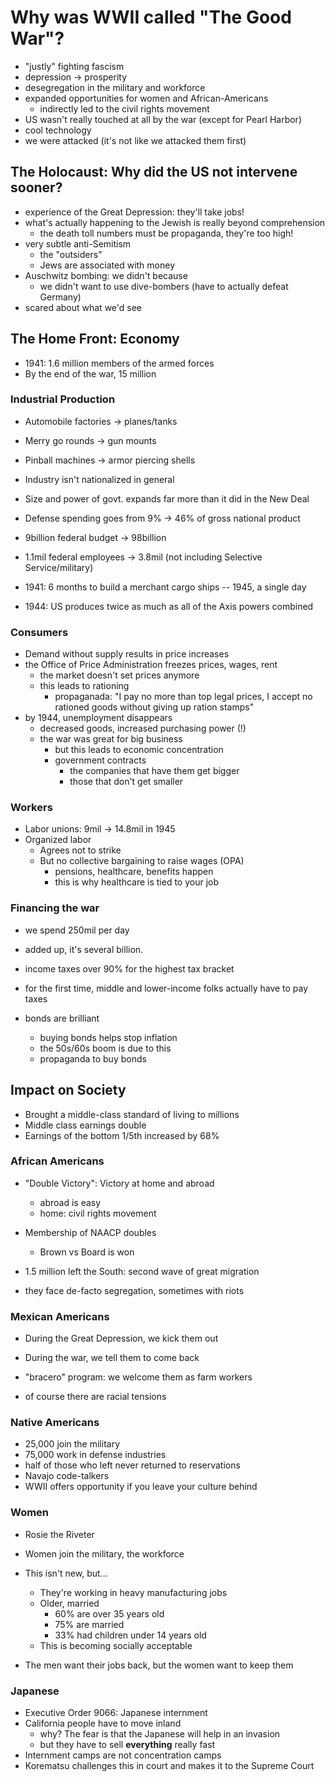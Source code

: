 # Why was WWII called "The Good War"?
- "justly" fighting fascism
- depression -> prosperity
- desegregation in the military and workforce
- expanded opportunities for women and African-Americans
    - indirectly led to the civil rights movement
- US wasn't really touched at all by the war (except for Pearl Harbor)
- cool technology
- we were attacked (it's not like we attacked them first)

## The Holocaust: Why did the US not intervene sooner?
- experience of the Great Depression: they'll take jobs!
- what's actually happening to the Jewish is really beyond comprehension
    - the death toll numbers must be propaganda, they're too high!
- very subtle anti-Semitism
    - the "outsiders"
    - Jews are associated with money
- Auschwitz bombing: we didn't because
    - we didn't want to use dive-bombers (have to actually defeat Germany)
- scared about what we'd see

## The Home Front: Economy
- 1941: 1.6 million members of the armed forces
- By the end of the war, 15 million

### Industrial Production
- Automobile factories -> planes/tanks
- Merry go rounds -> gun mounts
- Pinball machines -> armor piercing shells
- Industry isn't nationalized in general

- Size and power of govt. expands far more than it did in the New Deal
- Defense spending goes from 9% -> 46% of gross national product
- 9billion federal budget -> 98billion
- 1.1mil federal employees -> 3.8mil (not including Selective Service/military)
- 1941: 6 months to build a merchant cargo ships -- 1945, a single day
- 1944: US produces twice as much as all of the Axis powers combined

### Consumers
- Demand without supply results in price increases
- the Office of Price Administration freezes prices, wages, rent
    - the market doesn't set prices anymore
    - this leads to rationing
        - propaganada: "I pay no more than top legal prices, I accept no
          rationed goods without giving up ration stamps"
- by 1944, unemployment disappears
    - decreased goods, increased purchasing power (!)
    - the war was great for big business
        - but this leads to economic concentration
        - government contracts
            - the companies that have them get bigger
            - those that don't get smaller

### Workers
- Labor unions: 9mil -> 14.8mil in 1945
- Organized labor
    - Agrees not to strike
    - But no collective bargaining to raise wages (OPA)
        - pensions, healthcare, benefits happen
        - this is why healthcare is tied to your job

### Financing the war
- we spend 250mil per day
- added up, it's several billion.

- income taxes over 90% for the highest tax bracket
- for the first time, middle and lower-income folks actually have to pay taxes

- bonds are brilliant
    - buying bonds helps stop inflation
    - the 50s/60s boom is due to this
    - propaganda to buy bonds

## Impact on Society
- Brought a middle-class standard of living to millions
- Middle class earnings double
- Earnings of the bottom 1/5th increased by 68%

### African Americans
- "Double Victory": Victory at home and abroad
    - abroad is easy
    - home: civil rights movement
- Membership of NAACP doubles
    - Brown vs Board is won

- 1.5 million left the South: second wave of great migration
- they face de-facto segregation, sometimes with riots

### Mexican Americans
- During the Great Depression, we kick them out
- During the war, we tell them to come back
- "bracero" program: we welcome them as farm workers

- of course there are racial tensions

### Native Americans
- 25,000 join the military
- 75,000 work in defense industries
- half of those who left never returned to reservations
- Navajo code-talkers
- WWII offers opportunity if you leave your culture behind

### Women
- Rosie the Riveter
- Women join the military, the workforce
- This isn't new, but...
    - They're working in heavy manufacturing jobs
    - Older, married
        - 60% are over 35 years old
        - 75% are married
        - 33% had children under 14 years old
    - This is becoming socially acceptable

- The men want their jobs back, but the women want to keep them

### Japanese
- Executive Order 9066: Japanese internment
- California people have to move inland
    - why? The fear is that the Japanese will help in an invasion
    - but they have to sell **everything** really fast
- Internment camps are not concentration camps
- Korematsu challenges this in court and makes it to the Supreme Court

